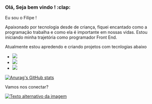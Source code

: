   <h3> Olá, Seja bem vindo ! :clap: </h3> 
<p>Eu sou o Filipe !</p>

<p>Apaixonado por tecnologia desde de criança, fiquei encantado como a programação trabalha e como ela é importante em nossas vidas. Estou iniciando minha trajetória como programador Front End.</p> 

<p> Atualmente estou apredendo e criando projetos com tecnlogias abaixo</p> 

- <img src= "https://img.shields.io/badge/HTML5-E34F26?style=for-the-badge&logo=html5&logoColor=white" /> 
- <img src= "https://img.shields.io/badge/CSS3-1572B6?style=for-the-badge&logo=css3&logoColor=white" />
- <img src="https://img.shields.io/badge/JavaScript-F7DF1E?style=for-the-badge&logo=javascript&logoColor=black" />


 [![Anurag's GitHub stats](https://github-readme-stats.vercel.app/api?username=Filipeelopess98)](https://github.com/anuraghazra/github-readme-stats)


 <p> Vamos nos conectar? </p>
 <a href="https://www.linkedin.com/in/filipelopesdasilveira/"><img src="https://img.shields.io/badge/LinkedIn-0077B5?style=for-the-badge&logo=linkedin&logoColor=white" alt="Texto alternativo da imagem"></a>

 
